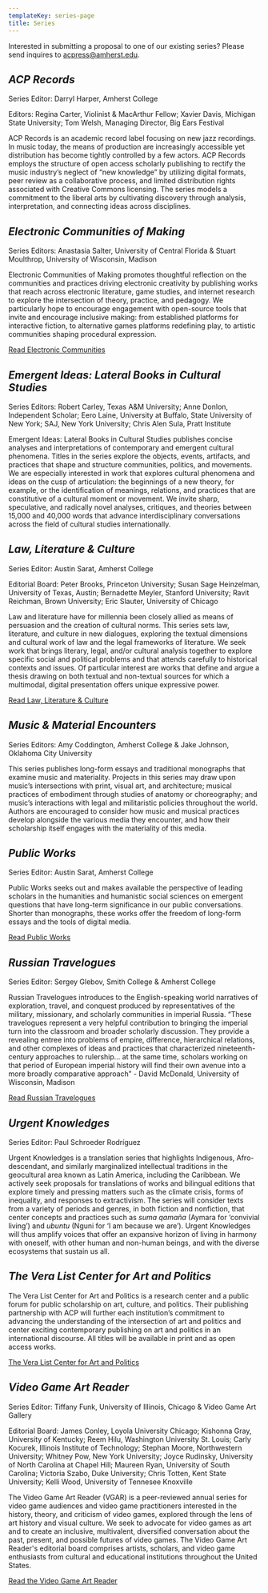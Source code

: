 ```yaml
---
templateKey: series-page
title: Series
---
```

<p class="lead">Interested in submitting a proposal to one of our existing series? Please send inquires to <a href="mailto:acpress@amherst.edu">acpress@amherst.edu</a>.</p>

<h2 id="acp-records"><cite>ACP Records</cite></h2>

Series Editor: Darryl Harper, Amherst College

Editors: Regina Carter, Violinist & MacArthur Fellow; Xavier Davis, Michigan State University; Tom Welsh, Managing Director, Big Ears Festival

ACP Records is an academic record label focusing on new jazz recordings. In music today, the means of production are increasingly accessible yet distribution has become tightly controlled by a few actors. ACP Records employs the structure of open access scholarly publishing to rectify the music industry’s neglect of “new knowledge” by utilizing digital formats, peer review as a collaborative process, and limited distribution rights associated with Creative Commons licensing. The series models a commitment to the liberal arts by cultivating discovery through analysis, interpretation, and connecting ideas across disciplines.

<h2 id="electronic-communities-of-making"><cite>Electronic Communities of Making</cite></h2>

Series Editors: Anastasia Salter, University of Central Florida & Stuart Moulthrop, University of Wisconsin, Madison

Electronic Communities of Making promotes thoughtful reflection on the communities and practices driving electronic creativity by publishing works that reach across electronic literature, game studies, and internet research to explore the intersection of theory, practice, and pedagogy. We particularly hope to encourage engagement with open-source tools that invite and encourage inclusive making: from established platforms for interactive fiction, to alternative games platforms redefining play, to artistic communities shaping procedural expression.

<a class="btn btn-secondary" href="https://www.fulcrum.org/amherst?f%5Bseries_sim%5D%5B%5D=Electronic+Communities&locale=en">Read Electronic Communities</a>

<h2 id="emergent-ideas"><cite>Emergent Ideas: Lateral Books in Cultural Studies</cite></h2>

Series Editors: Robert Carley, Texas A&M University; Anne Donlon, Independent Scholar; Eero Laine, University at Buffalo, State University of New York; SAJ, New York University; Chris Alen Sula, Pratt Institute

Emergent Ideas: Lateral Books in Cultural Studies publishes concise analyses and interpretations of contemporary and emergent cultural phenomena. Titles in the series explore the objects, events, artifacts, and practices that shape and structure communities, politics, and movements. We are especially interested in work that explores cultural phenomena and ideas on the cusp of articulation: the beginnings of a new theory, for example, or the identification of meanings, relations, and practices that are constitutive of a cultural moment or movement. We invite sharp, speculative, and radically novel analyses, critiques, and theories between 15,000 and 40,000 words that advance interdisciplinary conversations across the field of cultural studies internationally.

<h2 id="law-literature-culture"><cite>Law, Literature & Culture</cite></h2>

Series Editor: Austin Sarat, Amherst College

Editorial Board: Peter Brooks, Princeton University; Susan Sage Heinzelman, University of Texas, Austin; Bernadette Meyler, Stanford University; Ravit Reichman, Brown University; Eric Slauter, University of Chicago

Law and literature have for millennia been closely allied as means of persuasion and the creation of cultural norms. This series sets law, literature, and culture in new dialogues, exploring the textual dimensions and cultural work of law and the legal frameworks of literature. We seek work that brings literary, legal, and/or cultural analysis together to explore specific social and political problems and that attends carefully to historical contexts and issues. Of particular interest are works that define and argue a thesis drawing on both textual and non-textual sources for which a multimodal, digital presentation offers unique expressive power.

<a class="btn btn-secondary" href="https://www.fulcrum.org/amherst?f%5Bseries_sim%5D%5B%5D=Law%2C+Literature+%26+Culture&locale=en">Read Law, Literature & Culture</a>

<h2 id="Music & Material Encounters"><cite>Music & Material Encounters</cite></h2>

Series Editors: Amy Coddington, Amherst College & Jake Johnson, Oklahoma City University

This series publishes long-form essays and traditional monographs that examine music and materiality. Projects in this series may draw upon music’s intersections with print, visual art, and architecture; musical practices of embodiment through studies of anatomy or choreography; and music’s interactions with legal and militaristic policies throughout the world. Authors are encouraged to consider how music and musical practices develop alongside the various media they encounter, and how their scholarship itself engages with the materiality of this media.

<h2 id="public-works"><cite>Public Works</cite></h2>

Series Editor: Austin Sarat, Amherst College

Public Works seeks out and makes available the perspective of leading scholars in the humanities and humanistic social sciences on emergent questions that have long-term significance in our public conversations. Shorter than monographs, these works offer the freedom of long-form essays and the tools of digital media.

<a class="btn btn-secondary" href="https://www.fulcrum.org/amherst?f%5Bseries_sim%5D%5B%5D=Public+Works&locale=en">Read Public Works</a>

<h2 id="russian-travelogues"><cite>Russian Travelogues</cite></h2>

Series Editor: Sergey Glebov, Smith College & Amherst College

Russian Travelogues introduces to the English-speaking world narratives of exploration, travel, and conquest produced by representatives of the military, missionary, and scholarly communities in imperial Russia. “These travelogues represent a very helpful contribution to bringing the imperial turn into the classroom and broader scholarly discussion. They provide a revealing entree into problems of empire, difference, hierarchical relations, and other complexes of ideas and practices that characterized nineteenth-century approaches to rulership… at the same time, scholars working on that period of European imperial history will find their own avenue into a more broadly comparative approach” - David McDonald, University of Wisconsin, Madison

<a class="btn btn-secondary" href="https://www.fulcrum.org/amherst?f%5Bseries_sim%5D%5B%5D=Russian+Travelogues&locale=en">Read Russian Travelogues</a>

<h2 id="Urgent-Knowledges"><cite>Urgent Knowledges</cite></h2>

Series Editor: Paul Schroeder Rodríguez

Urgent Knowledges is a translation series that highlights Indigenous, Afro-descendant, and similarly marginalized intellectual traditions in the geocultural area known as Latin America, including the Caribbean. We actively seek proposals for translations of works and bilingual editions that explore timely and pressing matters such as the climate crisis, forms of inequality, and responses to extractivism. The series will consider texts from a variety of periods and genres, in both fiction and nonfiction, that center concepts and practices such as *suma qamaña* (Aymara for ‘convivial living’) and *ubuntu* (Nguni for ‘I am because we are’). Urgent Knowledges will thus amplify voices that offer an expansive horizon of living in harmony with oneself, with other human and non-human beings, and with the diverse ecosystems that sustain us all. 

<h2 id="The vera-list-center-for-art-and-politics"><cite>The Vera List Center for Art and Politics</cite></h2>

The Vera List Center for Art and Politics is a research center and a public forum for public scholarship on art, culture, and politics. Their publishing partnership with ACP will further each institution’s commitment to advancing the understanding of the intersection of art and politics and center exciting contemporary publishing on art and politics in an international discourse. All titles will be available in print and as open access works.

<a class="btn btn-secondary" href="https://www.fulcrum.org/amherst?f%5Bseries_sim%5D%5B%5D=Vera+List+Center+for+Art+and+Politics&locale=en">The Vera List Center for Art and Politics</a>

<h2 id="video-game-art-reader"><cite>Video Game Art Reader</cite></h2>

Series Editor: Tiffany Funk, University of Illinois, Chicago & Video Game Art Gallery

Editorial Board: James Conley, Loyola University Chicago; Kishonna Gray, University of Kentucky; Reem Hilu, Washington University St. Louis; Carly Kocurek, Illinois Institute of Technology; Stephan Moore, Northwestern University; Whitney Pow, New York University; Joyce Rudinsky, University of North Carolina at Chapel Hill; Maureen Ryan, University of South Carolina; Victoria Szabo, Duke University; Chris Totten, Kent State University; Kelli Wood, University of Tennesee Knoxville

The Video Game Art Reader (VGAR) is a peer-reviewed annual series for video game audiences and video game practitioners interested in the history, theory, and criticism of video games, explored through the lens of art history and visual culture. We seek to advocate for video games as art and to create an inclusive, multivalent, diversified conversation about the past, present, and possible futures of video games. The Video Game Art Reader's editorial board comprises artists, scholars, and video game enthusiasts from cultural and educational institutions throughout the United States.

<a class="btn btn-secondary" href="https://www.fulcrum.org/amherst?f%5Bseries_sim%5D%5B%5D=Video+Game+Art+Reader&locale=en">Read the Video Game Art Reader</a>